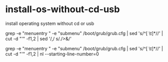 # install-os-without-cd-usb
install operating system without cd or usb


grep -e "menuentry " -e "submenu" /boot/grub/grub.cfg | sed 's/^[ \t]*//' | cut -d "'" -f1,2 | sed '/,/ s/./>&/'

grep -e "menuentry " -e "submenu" /boot/grub/grub.cfg | sed 's/^[ \t]*//' | cut -d "'" -f1,2 | nl --starting-line-number=0
